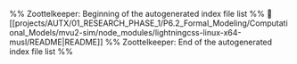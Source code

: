 %% Zoottelkeeper: Beginning of the autogenerated index file list  %%
📄 [[projects/AUTX/01_RESEARCH_PHASE_1/P6.2_Formal_Modeling/Computational_Models/mvu2-sim/node_modules/lightningcss-linux-x64-musl/README|README]]
%% Zoottelkeeper: End of the autogenerated index file list  %%
